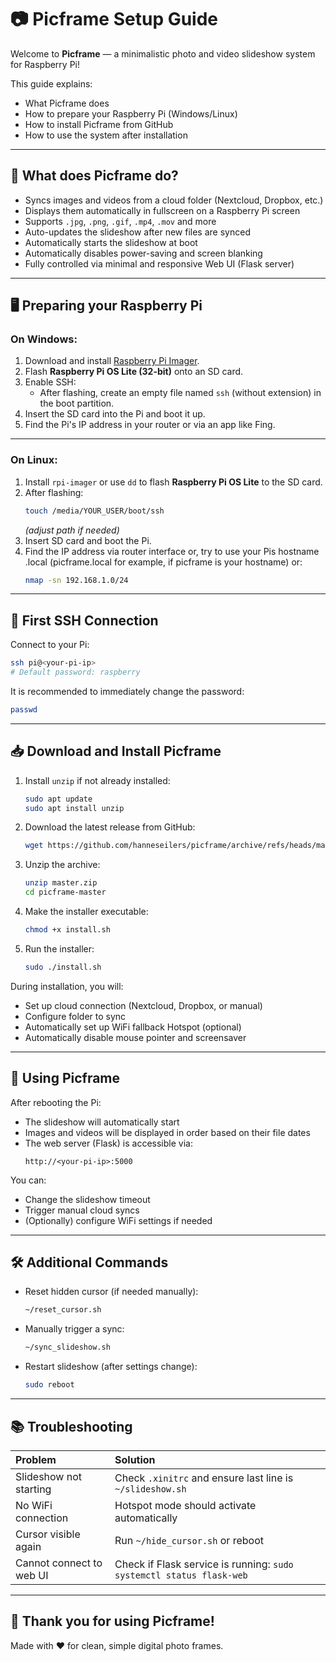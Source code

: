 # 📷 Picframe Setup Guide

Welcome to **Picframe** — a minimalistic photo and video slideshow system for Raspberry Pi!

This guide explains:
- What Picframe does
- How to prepare your Raspberry Pi (Windows/Linux)
- How to install Picframe from GitHub
- How to use the system after installation

---

## 🧠 What does Picframe do?

- Syncs images and videos from a cloud folder (Nextcloud, Dropbox, etc.)
- Displays them automatically in fullscreen on a Raspberry Pi screen
- Supports `.jpg`, `.png`, `.gif`, `.mp4`, `.mov` and more
- Auto-updates the slideshow after new files are synced
- Automatically starts the slideshow at boot
- Automatically disables power-saving and screen blanking
- Fully controlled via minimal and responsive Web UI (Flask server)

---

## 🖥️ Preparing your Raspberry Pi

### On Windows:

1. Download and install [Raspberry Pi Imager](https://www.raspberrypi.com/software/).
2. Flash **Raspberry Pi OS Lite (32-bit)** onto an SD card.
3. Enable SSH:
   - After flashing, create an empty file named `ssh` (without extension) in the boot partition.
4. Insert the SD card into the Pi and boot it up.
5. Find the Pi's IP address in your router or via an app like Fing.

---

### On Linux:

1. Install `rpi-imager` or use `dd` to flash **Raspberry Pi OS Lite** to the SD card.
2. After flashing:
   ```bash
   touch /media/YOUR_USER/boot/ssh
   ```
   *(adjust path if needed)*
3. Insert SD card and boot the Pi.
4. Find the IP address via router interface or, try to use your Pis hostname .local (picframe.local for example, if picframe is your hostname) or:
   ```bash
   nmap -sn 192.168.1.0/24
   ```

---

## 🔌 First SSH Connection

Connect to your Pi:
```bash
ssh pi@<your-pi-ip>
# Default password: raspberry
```

It is recommended to immediately change the password:
```bash
passwd
```

---

## 📥 Download and Install Picframe

1. Install `unzip` if not already installed:
   ```bash
   sudo apt update
   sudo apt install unzip
   ```

2. Download the latest release from GitHub:
   ```bash
   wget https://github.com/hanneseilers/picframe/archive/refs/heads/master.zip
   ```

3. Unzip the archive:
   ```bash
   unzip master.zip
   cd picframe-master
   ```

4. Make the installer executable:
   ```bash
   chmod +x install.sh
   ```

5. Run the installer:
   ```bash
   sudo ./install.sh
   ```

During installation, you will:
- Set up cloud connection (Nextcloud, Dropbox, or manual)
- Configure folder to sync
- Automatically set up WiFi fallback Hotspot (optional)
- Automatically disable mouse pointer and screensaver

---

## 🚀 Using Picframe

After rebooting the Pi:

- The slideshow will automatically start
- Images and videos will be displayed in order based on their file dates
- The web server (Flask) is accessible via:
  ```
  http://<your-pi-ip>:5000
  ```

You can:
- Change the slideshow timeout
- Trigger manual cloud syncs
- (Optionally) configure WiFi settings if needed

---

## 🛠️ Additional Commands

- Reset hidden cursor (if needed manually):
  ```bash
  ~/reset_cursor.sh
  ```

- Manually trigger a sync:
  ```bash
  ~/sync_slideshow.sh
  ```

- Restart slideshow (after settings change):
  ```bash
  sudo reboot
  ```

---

## 📚 Troubleshooting

| Problem | Solution |
|:---|:---|
| Slideshow not starting | Check `.xinitrc` and ensure last line is `~/slideshow.sh` |
| No WiFi connection | Hotspot mode should activate automatically |
| Cursor visible again | Run `~/hide_cursor.sh` or reboot |
| Cannot connect to web UI | Check if Flask service is running: `sudo systemctl status flask-web` |

---

## 🙌 Thank you for using Picframe!

Made with ❤️ for clean, simple digital photo frames.
